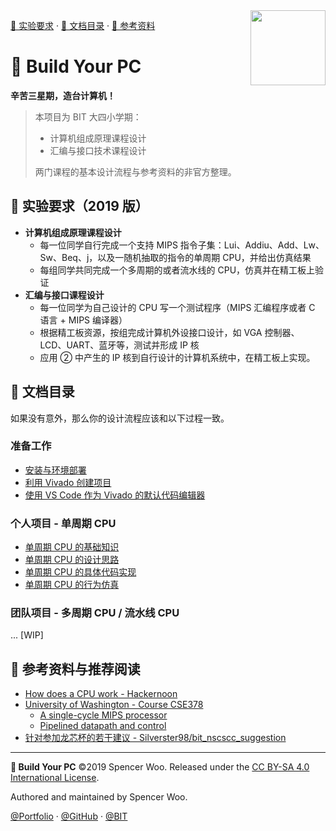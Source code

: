 <img src="https://avatars2.githubusercontent.com/u/54571645?s=200&v=4" align="right" width="120px">

[🎃 实验要求](#-实验要求2019-版) · [📑 文档目录](#-文档目录) · [🎁 参考资料](#-参考资料与推荐阅读)

# 🚡 Build Your PC

**辛苦三星期，造台计算机！**

> 本项目为 BIT 大四小学期：
>
> - 计算机组成原理课程设计
> - 汇编与接口技术课程设计
>
> 两门课程的基本设计流程与参考资料的非官方整理。

## 🎃 实验要求（2019 版）

- **计算机组成原理课程设计**
  - 每一位同学自行完成一个支持 MIPS 指令子集：Lui、Addiu、Add、Lw、Sw、Beq、j，以及一随机抽取的指令的单周期 CPU，并给出仿真结果
  - 每组同学共同完成一个多周期的或者流水线的 CPU，仿真并在精工板上验证
- **汇编与接口课程设计**
  - 每一位同学为自己设计的 CPU 写一个测试程序（MIPS 汇编程序或者 C 语言 + MIPS 编译器）
  - 根据精工板资源，按组完成计算机外设接口设计，如 VGA 控制器、LCD、UART、蓝牙等，测试并形成 IP 核
  - 应用 ② 中产生的 IP 核到自行设计的计算机系统中，在精工板上实现。

## 📑 文档目录

如果没有意外，那么你的设计流程应该和以下过程一致。

### 准备工作

- [安装与环境部署](./1_Preparations/1-1_Installation.md)
- [利用 Vivado 创建项目](./1_Preparations/1-2_Vivado.md)
- [使用 VS Code 作为 Vivado 的默认代码编辑器](./1_Preparations/1-3_Editor.md)

### 个人项目 - 单周期 CPU

- [单周期 CPU 的基础知识](./2_SingleCycle/2-1_Basic.md)
- [单周期 CPU 的设计思路](./2_SingleCycle/2-2_Design.md)
- [单周期 CPU 的具体代码实现](./2_SingleCycle/2-3_Verilog.md)
- [单周期 CPU 的行为仿真](./2_SingleCycle/2-4_Testbench.md)

### 团队项目 - 多周期 CPU / 流水线 CPU

... [WIP]

## 🎁 参考资料与推荐阅读

- [How does a CPU work - Hackernoon](https://hackernoon.com/how-does-a-cpu-work-af3488d182a2)
- [University of Washington - Course CSE378](https://courses.cs.washington.edu/courses/cse378/09wi/lectures.html)
  - [A single-cycle MIPS processor](https://courses.cs.washington.edu/courses/cse378/09wi/lectures/lec07.pdf)
  - [Pipelined datapath and control](https://courses.cs.washington.edu/courses/cse378/09wi/lectures/lec10.pdf)
- [针对参加龙芯杯的若干建议 - Silverster98/bit_nscscc_suggestion](https://github.com/Silverster98/bit_nscscc_suggestion)

---

**🚡 Build Your PC** ©2019 Spencer Woo. Released under the [CC BY-SA 4.0 International License](./LICENSE).

Authored and maintained by Spencer Woo.

[@Portfolio](https://spencerwoo.com) · [@GitHub](https://github.com/spencerwooo) · [@BIT](http://www.bit.edu.cn/)
